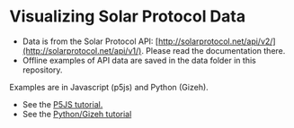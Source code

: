 # Visualizing Solar Protocol Data 

- Data is from the Solar Protocol API: [http://solarprotocol.net/api/v2/](http://solarprotocol.net/api/v1/). Please read the documentation there.
- Offline examples of API data are saved in the data folder in this repository.

Examples are in Javascript (p5js) and Python (Gizeh).

- See the [P5JS tutorial.](p5js-tutorial.md)
- See the [Python/Gizeh tutorial](python-gizeh-tutorial.md)



